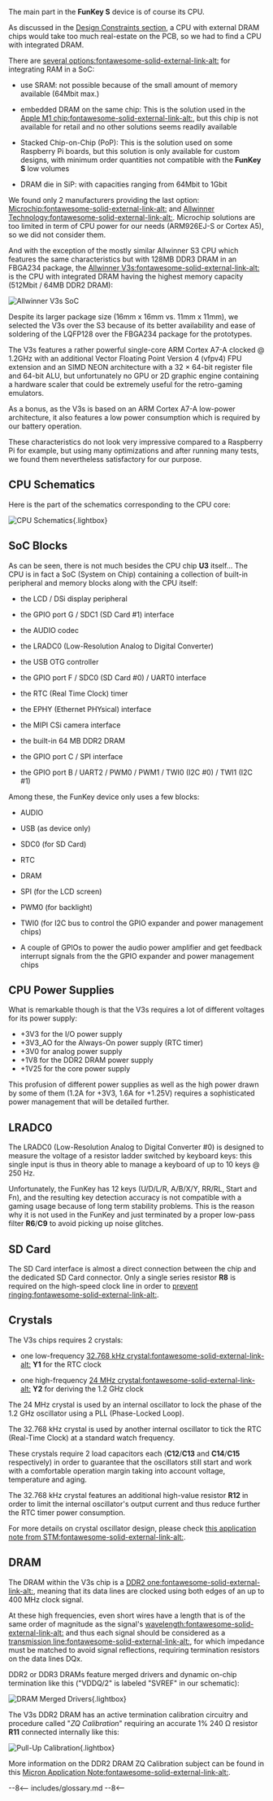 The main part in the **FunKey S** device is of course its CPU.

As discussed in the [Design Constraints section][1], a CPU with
external DRAM chips would take too much real-estate on the PCB, so we
had to find a CPU with integrated DRAM.

There are [several options:fontawesome-solid-external-link-alt:][2]
for integrating RAM in a SoC:

 - use SRAM: not possible because of the small amount of memory
   available (64Mbit max.)

 - embedded DRAM on the same chip: This is the solution used in the
   [Apple M1 chip:fontawesome-solid-external-link-alt:][3], but this
   chip is not available for retail and no other solutions seems
   readily available

 - Stacked Chip-on-Chip (PoP): This is the solution used on some
   Raspberry Pi boards, but this solution is only available for custom
   designs, with minimum order quantities not compatible with the
   **FunKey S** low volumes

 - DRAM die in SiP: with capacities ranging from 64Mbit to 1Gbit

We found only 2 manufacturers providing the last option:
[Microchip:fontawesome-solid-external-link-alt:][4] and [Allwinner
Technology:fontawesome-solid-external-link-alt:][5]. Microchip
solutions are too limited in term of CPU power for our needs
(ARM926EJ-S or Cortex A5), so we did not consider them.

And with the exception of the mostly similar Allwinner S3 CPU which
features the same characteristics but with 128MB DDR3 DRAM in an
FBGA234 package, the [Allwinner
V3s:fontawesome-solid-external-link-alt:][6] is the CPU with
integrated DRAM having the highest memory capacity (512Mbit / 64MB
DDR2 DRAM):

![Allwinner V3s SoC](/assets/images/Allwinner_V3s.jpeg)

Despite its larger package size (16mm x 16mm vs. 11mm x 11mm), we
selected the V3s over the S3 because of its better availability and
ease of soldering of the LQFP128 over the FBGA234 package for the
prototypes.

The V3s features a rather powerful single-core ARM Cortex A7-A clocked
@ 1.2GHz with an additional Vector Floating Point Version 4 (vfpv4)
FPU extension and an SIMD NEON architecture with a 32 × 64-bit
register file and 64-bit ALU, but unfortunately no GPU or 2D graphic
engine containing a hardware scaler that could be extremely useful for
the retro-gaming emulators.

As a bonus, as the V3s is based on an ARM Cortex A7-A low-power
architecture, it also features a low power consumption which is
required by our battery operation.

These characteristics do not look very impressive compared to a
Raspberry Pi for example, but using many optimizations and after
running many tests, we found them nevertheless satisfactory for our
purpose.

## CPU Schematics

Here is the part of the schematics corresponding to the CPU core:

![CPU Schematics](/assets/images/CPU_Schematics.png){.lightbox}

## SoC Blocks

As can be seen, there is not much besides the CPU chip **U3**
itself... The CPU is in fact a SoC (System on Chip) containing a
collection of built-in peripheral and memory blocks along with the CPU
itself:

 - the LCD / DSi display peripheral

 - the GPIO port G / SDC1 (SD Card #1) interface

 - the AUDIO codec

 - the LRADC0 (Low-Resolution Analog to Digital Converter)

 - the USB OTG controller

 - the GPIO port F / SDC0 (SD Card #0) / UART0 interface

 - the RTC (Real Time Clock) timer

 - the EPHY (Ethernet PHYsical) interface

 - the MIPI CSi camera interface

 - the built-in 64 MB DDR2 DRAM

 - the GPIO port C / SPI interface

 - the GPIO port B / UART2 / PWM0 / PWM1 / TWI0 (I2C #0) / TWI1 (I2C
   #1)

Among these, the FunKey device only uses a few blocks:

 - AUDIO

 - USB (as device only)

 - SDC0 (for SD Card)

 - RTC

 - DRAM

 - SPI (for the LCD screen)

 - PWM0 (for backlight)

 - TWI0 (for I2C bus to control the GPIO expander and power management
   chips)

 - A couple of GPIOs to power the audio power amplifier and get
   feedback interrupt signals from the the GPIO expander and power
   management chips

## CPU Power Supplies

What is remarkable though is that the V3s requires a lot of different
voltages for its power supply:

 - +3V3 for the I/O power supply
 - +3V3_AO for the Always-On power supply (RTC timer)
 - +3V0 for analog power supply
 - +1V8 for the DDR2 DRAM power supply
 - +1V25 for the core power supply

This profusion of different power supplies as well as the high power
drawn by some of them (1.2A for +3V3, 1.6A for +1.25V) requires a
sophisticated power management that will be detailed further.

## LRADC0

The LRADC0 (Low-Resolution Analog to Digital Converter #0) is designed
to measure the voltage of a resistor ladder switched by keyboard keys:
this single input is thus in theory able to manage a keyboard of up to
10 keys @ 250 Hz.

Unfortunately, the FunKey has 12 keys (U/D/L/R, A/B/X/Y, RR/RL, Start
and Fn), and the resulting key detection accuracy is not compatible
with a gaming usage because of long term stability problems. This is
the reason why it is not used in the FunKey and just terminated by a
proper low-pass filter **R6**/**C9** to avoid picking up noise
glitches.

## SD Card

The SD Card interface is almost a direct connection between the chip
and the dedicated SD Card connector. Only a single series resistor
**R8** is required on the high-speed clock line in order to [prevent
ringing:fontawesome-solid-external-link-alt:][7].

## Crystals

The V3s chips requires 2 crystals:

 - one low-frequency [32.768 kHz
   crystal:fontawesome-solid-external-link-alt:][8] **Y1** for the RTC
   clock

 - one high-frequency [24 MHz
crystal:fontawesome-solid-external-link-alt:][9] **Y2** for deriving
the 1.2 GHz clock

The 24 MHz crystal is used by an internal oscillator to lock the phase
of the 1.2 GHz oscillator using a PLL (Phase-Locked Loop).

The 32.768 kHz crystal is used by another internal oscillator to tick
the RTC (Real-Time Clock) at a standard watch frequency.

These crystals require 2 load capacitors each (**C12**/**C13** and
**C14**/**C15** respectively) in order to guarantee that the
oscillators still start and work with a comfortable operation margin
taking into account voltage, temperature and aging.

The 32.768 kHz crystal features an additional high-value resistor
**R12** in order to limit the internal oscillator's output current and
thus reduce further the RTC timer power consumption.

For more details on crystal oscillator design, please check [this
application note from STM:fontawesome-solid-external-link-alt:][10].

## DRAM

The DRAM within the V3s chip is a [DDR2
one:fontawesome-solid-external-link-alt:][11], meaning that its data
lines are clocked using both edges of an up to 400 MHz clock signal.

At these high frequencies, even short wires have a length that is of
the same order of magnitude as the signal's
[wavelength:fontawesome-solid-external-link-alt:][12] and thus each
signal should be considered as a [transmission
line:fontawesome-solid-external-link-alt:][13], for which impedance
must be matched to avoid signal reflections, requiring termination
resistors on the data lines DQx.

DDR2 or DDR3 DRAMs feature merged drivers and dynamic on-chip
termination like this ("VDDQ/2" is labeled "SVREF" in our schematic):

![DRAM Merged Drivers](/assets/images/DRAM_Merged_Drivers.png){.lightbox}

The V3s DDR2 DRAM has an active termination calibration circuitry and
procedure called "_ZQ Calibration_" requiring an accurate 1% 240 Ω
resistor **R11** connected internally like this:

![Pull-Up Calibration](/assets/images/Pull-Up_Calibration.png){.lightbox}

More information on the DDR2 DRAM ZQ Calibration subject can be found
in this [Micron Application
Note:fontawesome-solid-external-link-alt:][14].

[1]: /developers/hardware/design/#design-constraints
[2]: https://www.electronicsweekly.com/news/products/memory/how-to-guide-for-on-chip-memory-2012-06/
[3]: https://www.apple.com/mac/m1/
[4]: https://www.microchip.com/design-centers/32-bit-mpus/sip-som/system-in-package
[5]: https://www.allwinnertech.com/
[6]: https://linux-sunxi.org/images/f/f5/Allwinner_V3_Datasheet_V1.1.pdf
[7]: https://electronics.stackexchange.com/questions/7709/why-put-a-resistor-in-series-with-signal-line
[8]: https://github.com/FunKey-Project/FunKey-S-Hardware/blob/master/Datasheets/C55208_FC-12M32.768K12.5PF20PPM_2017-01-16.PDF
[9]: https://github.com/FunKey-Project/FunKey-S-Hardware/blob/master/Datasheets/C270485_24MHZ18PF%C2%B110PPM4PIN-20_%2B70%E2%84%83_2018-08-14.PDF
[10]: https://www.st.com/content/ccc/resource/technical/document/application_note/c6/eb/5e/11/e3/69/43/eb/CD00221665.pdf/files/CD00221665.pdf/jcr:content/translations/en.CD00221665.pdf
[11]: https://en.wikipedia.org/wiki/DDR2_SDRAM
[12]: https://en.wikipedia.org/wiki/Wavelength
[13]: https://en.wikipedia.org/wiki/Transmission_line
[14]: https://www.micron.com/-/media/client/global/Documents/Products/Technical%20Note/DRAM/TN4102.pdf

--8<--
includes/glossary.md
--8<--
